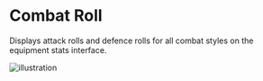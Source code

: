 # Combat Roll

Displays attack rolls and defence rolls for all combat styles on the equipment stats interface.

![illustration](https://user-images.githubusercontent.com/53493631/216479471-f30b2fcb-1e19-4b7c-ae1e-15a6e5b88a94.png)
